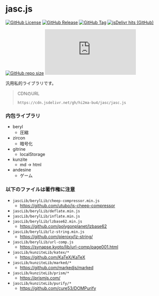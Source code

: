 # jasc.js

[![GitHub License](https://img.shields.io/github/license/hi2ma-bu4/jasc)](https://github.com/hi2ma-bu4/jasc?tab=AGPL-3.0-1-ov-file)
[![GitHub Release](https://img.shields.io/github/v/release/hi2ma-bu4/jasc?label=latest)](https://github.com/hi2ma-bu4/jasc/releases/latest)
[![GitHub Tag](https://img.shields.io/github/v/tag/hi2ma-bu4/jasc?label=newest)](https://github.com/hi2ma-bu4/jasc/releases)
[![jsDelivr hits (GitHub)](https://img.shields.io/jsdelivr/gh/hy/hi2ma-bu4/jasc?logo=jsdelivr&logoColor=%23fff)](https://cdn.jsdelivr.net/gh/hi2ma-bu4/jasc/jasc.js)

[![GitHub repo size](https://img.shields.io/github/repo-size/hi2ma-bu4/jasc)](https://github.com/hi2ma-bu4/jasc)
[![GitHub file size in bytes](https://img.shields.io/github/size/hi2ma-bu4/jasc/jasc.js?label=jasc.js)](https://github.com/hi2ma-bu4/jasc/blob/main/jasc.js)





汎用私的ライブラリです。

> CDNのURL
> ```
> https://cdn.jsdelivr.net/gh/hi2ma-bu4/jasc/jasc.js
> ```

### 内包ライブラリ
* beryl
  * 圧縮
* zircon
  * 暗号化
* gitrine
  * localStorage
* kunzite
  * md -> html
* andesine
  * ゲーム

### 以下のファイルは著作権に注意
* `jascLib/berylLib/cheep-compressor.min.js`
  * https://github.com/utubo/js-cheep-compressor
* `jascLib/berylLib/deflate.min.js`
* `jascLib/berylLib/inflate.min.js`
* `jascLib/berylLib/lzbase62.min.js`
  * https://github.com/polygonplanet/lzbase62
* `jascLib/berylLib/lz-string.min.js`
  * https://github.com/pieroxy/lz-string/
* `jascLib/berylLib/url-comp.js`
  * https://synapse.kyoto/lib/url-comp/page001.html
* `jascLib/kunziteLib/katex/*`
  * https://github.com/KaTeX/KaTeX
* `jascLib/kunziteLib/marked/*`
  * https://github.com/markedjs/marked
* `jascLib/kunziteLib/prism/*`
  * https://prismjs.com/
* `jascLib/kunziteLib/purify/*`
  * https://github.com/cure53/DOMPurify

